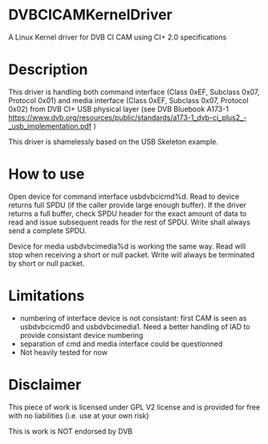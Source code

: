# DVBCICAMKernelDriver
A Linux Kernel driver for DVB CI CAM using CI+ 2.0 specifications

# Description

This driver is handling both command interface (Class 0xEF, Subclass 0x07, Protocol 0x01) and media interface (Class 0xEF, Subclass 0x07, Protocol 0x02) from DVB CI+ USB physical layer (see DVB Bluebook A173-1 https://www.dvb.org/resources/public/standards/a173-1_dvb-ci_plus2_-_usb_implementation.pdf )

This driver is shamelessly based on the USB Skeleton example.

# How to use

Open device for command interface usbdvbcicmd%d. Read to device returns full SPDU (if the caller provide large enough buffer). If the driver returns a full buffer, check SPDU header for the exact amount of data to read and issue subsequent reads for the rest of SPDU. Write shall always send a complete SPDU.

Device for media usbdvbcimedia%d is working the same way. Read will stop when receiving a short or null packet. Write will always be terminated by short or null packet.

# Limitations

- numbering of interface device is not consistant: first CAM is seen as usbdvbcicmd0 and usbdvbcimedia1. Need a better handling of IAD to provide consistant device numbering
- separation of cmd and media interface could be questionned
- Not heavily tested for now

# Disclaimer

This piece of work is licensed under GPL V2 license and is provided for free with no liabilities (i.e. use at your own risk)

This is work is NOT endorsed by DVB
